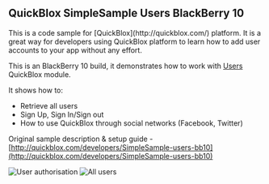 <h2> QuickBlox SimpleSample Users BlackBerry 10</h2>
This is a code sample for [QuickBlox](http://quickblox.com/) platform. It is a great way for developers using QuickBlox platform to learn how to add user accounts to your app without any effort.

This is an BlackBerry 10 build, it demonstrates how to work with [Users](http://quickblox.com/developers/Users) QuickBlox module.

It shows how to:
<ul>
<li> Retrieve all users</li>
<li> Sign Up, Sign In/Sign out</li>
<li> How to use QuickBlox through social networks (Facebook, Twitter)</li>
</ul>

Original sample description & setup guide - [http://quickblox.com/developers/SimpleSample-users-bb10](http://quickblox.com/developers/SimpleSample-users-bb10)

![User authorisation](http://files.quickblox.com/qbusers_bb10_11.png) ![All users](http://files.quickblox.com/qbusers_bb10_22.png)